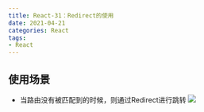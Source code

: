 ```yaml
---
title: React-31：Redirect的使用
date: 2021-04-21
categories: React
tags: 
- React
---
```

## 使用场景
* 当路由没有被匹配到的时候，则通过Redirect进行跳转
![](https://img-blog.csdnimg.cn/img_convert/5b5864c3068cdd0eddab3d57b9ce7e00.png)